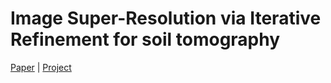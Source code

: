 # Image Super-Resolution via Iterative Refinement for soil tomography

[Paper](https://arxiv.org/pdf/2104.07636.pdf ) |  [Project](https://iterative-refinement.github.io/ )

